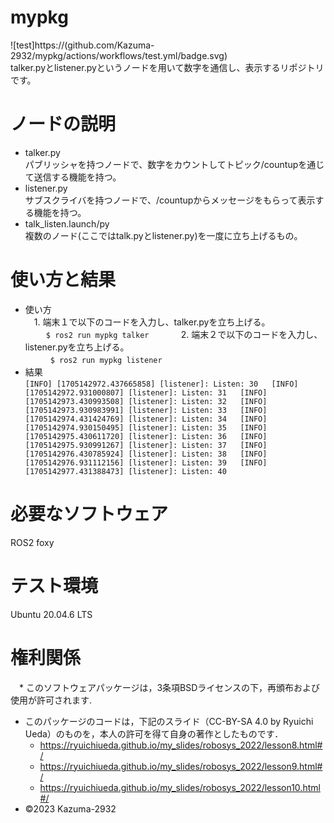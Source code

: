 #  mypkg  
![test]https://(github.com/Kazuma-2932/mypkg/actions/workflows/test.yml/badge.svg)  
talker.pyとlistener.pyというノードを用いて数字を通信し、表示するリポジトリです。  

#  ノードの説明    
 *  talker.py  
    パブリッシャを持つノードで、数字をカウントしてトピック/countupを通じて送信する機能を持つ。  
 *  listener.py  
    サブスクライバを持つノードで、/countupからメッセージをもらって表示する機能を持つ。  
 *  talk_listen.launch/py  
    複数のノード(ここではtalk.pyとlistener.py)を一度に立ち上げるもの。  

#  使い方と結果  
 *  使い方  
 　1. 端末１で以下のコードを入力し、talker.pyを立ち上げる。  
  　``
  　$ ros2 run mypkg talker  
  　``
 　2. 端末２で以下のコードを入力し、listener.pyを立ち上げる。  
　　``
  　$ ros2 run mypkg listener  
    ``
 *  結果  
  ``
  [INFO] [1705142972.437665858] [listener]: Listen: 30  
  [INFO] [1705142972.931000807] [listener]: Listen: 31  
  [INFO] [1705142973.430993508] [listener]: Listen: 32  
  [INFO] [1705142973.930983991] [listener]: Listen: 33  
  [INFO] [1705142974.431424769] [listener]: Listen: 34  
  [INFO] [1705142974.930150495] [listener]: Listen: 35  
  [INFO] [1705142975.430611720] [listener]: Listen: 36  
  [INFO] [1705142975.930991267] [listener]: Listen: 37  
  [INFO] [1705142976.430785924] [listener]: Listen: 38  
  [INFO] [1705142976.931112156] [listener]: Listen: 39  
  [INFO] [1705142977.431388473] [listener]: Listen: 40  
  ``

#  必要なソフトウェア  
 ROS2 foxy  

#  テスト環境  
 Ubuntu 20.04.6 LTS  

#  権利関係  
　*  このソフトウェアパッケージは，3条項BSDライセンスの下，再頒布および使用が許可されます.  
  *  このパッケージのコードは，下記のスライド（CC-BY-SA 4.0 by Ryuichi Ueda）のものを，本人の許可を得て自身の著作としたものです．  
      *  https://ryuichiueda.github.io/my_slides/robosys_2022/lesson8.html#/  
      *  https://ryuichiueda.github.io/my_slides/robosys_2022/lesson9.html#/  
      *  https://ryuichiueda.github.io/my_slides/robosys_2022/lesson10.html#/  
  *  ©2023 Kazuma-2932  
